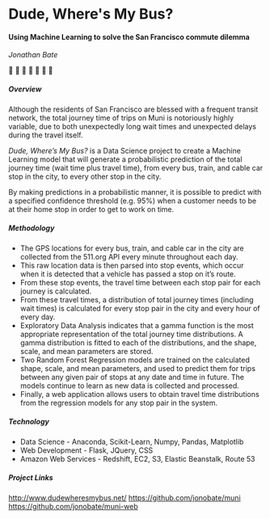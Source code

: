 # Dude, Where's My Bus?

#### Using Machine Learning to solve the San Francisco commute dilemma

*Jonathan Bate*

:trolleybus: :train: :bus: :light_rail: :bus: :train: :trolleybus:

##### Overview

Although the residents of San Francisco are blessed with a frequent transit network, the total journey time of trips on Muni is notoriously highly variable, due to both unexpectedly long wait times and unexpected delays during the travel itself.

*Dude, Where’s My Bus?* is a Data Science project to create a Machine Learning model that will generate a probabilistic prediction of the total journey time (wait time plus travel time), from every bus, train, and cable car stop in the city, to every other stop in the city.

By making predictions in a probabilistic manner, it is possible to predict with a specified confidence threshold (e.g. 95%) when a customer needs to be at their home stop in order to get to work on time.

##### Methodology
* The GPS locations for every bus, train, and cable car in the city are collected from the 511.org API every minute throughout each day.
* This raw location data is then parsed into stop events, which occur when it is detected that a vehicle has passed a stop on it’s route.
* From these stop events, the travel time between each stop pair for each journey is calculated.
* From these travel times, a distribution of total journey times (including wait times) is calculated for every stop pair in the city and every hour of every day.
* Exploratory Data Analysis indicates that a gamma function is the most appropriate representation of the total journey time distributions. A gamma distribution is fitted to each of the distributions, and the shape, scale, and mean parameters are stored.
* Two Random Forest Regression models are trained on the calculated shape, scale, and mean parameters, and used to predict them for trips between any given pair of stops at any date and time in future. The models continue to learn as new data is collected and processed.
* Finally, a web application allows users to obtain travel time distributions from the regression models for any stop pair in the system.
##### Technology
* Data Science - Anaconda, Scikit-Learn, Numpy, Pandas, Matplotlib
* Web Development - Flask, JQuery, CSS
* Amazon Web Services - Redshift, EC2, S3, Elastic Beanstalk, Route 53
##### Project Links
http://www.dudewheresmybus.net/
https://github.com/jonobate/muni
https://github.com/jonobate/muni-web

